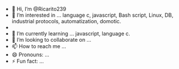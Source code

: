 - 👋 Hi, I’m @Ricarito239
- 👀 I’m interested in ... language c, javascript, Bash script, Linux, DB, industrial protocols, automatization, domotic.
- 
- 🌱 I’m currently learning ... javascript, language c.
- 💞️ I’m looking to collaborate on ...
- 📫 How to reach me ...
- 😄 Pronouns: ...
- ⚡ Fun fact: ...

<!---
Ricarito239/Ricarito239 is a ✨ special ✨ repository because its `README.md` (this file) appears on your GitHub profile.
You can click the Preview link to take a look at your changes.
--->
